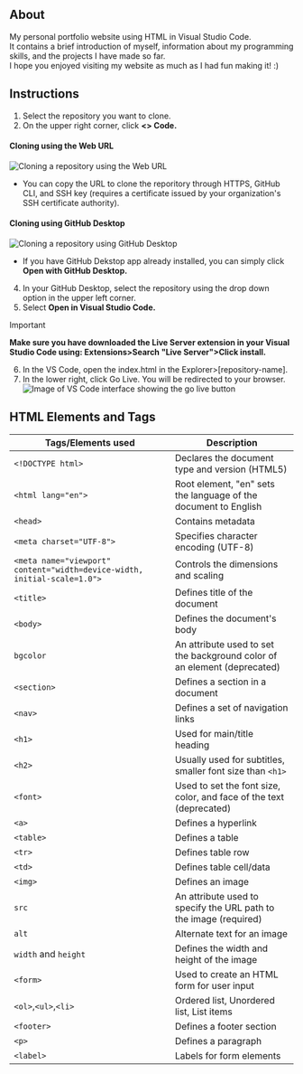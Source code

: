 ## About
My personal portfolio website using HTML in Visual Studio Code.  
It contains a brief introduction of myself, information about my programming skills, and the projects I have made so far.  
I hope you enjoyed visiting my website as much as I had fun making it! :)
## Instructions
1. Select the repository you want to clone.
2. On the upper right corner, click **<> Code.**
#### Cloning using the Web URL 
![Cloning a repository using the Web URL](https://github.com/user-attachments/assets/b89d8a1f-1219-4408-b330-0249a20166df)
- You can copy the URL to clone the reporitory through HTTPS, GitHub CLI, and SSH key (requires a certificate issued by your organization's SSH certificate authority).
#### Cloning using GitHub Desktop
![Cloning a repository using GitHub Desktop](https://github.com/user-attachments/assets/4f7e6ed1-fe19-47b4-8539-ae33f67c4df0)

- If you have GitHub Dekstop app already installed, you can simply click **Open with GitHub Desktop.**
4. In your GitHub Desktop, select the repository using the drop down option in the upper left corner.
5. Select **Open in Visual Studio Code.**
>[!IMPORTANT]
> **Make sure you have downloaded the Live Server extension in your Visual Studio Code using: Extensions>Search "Live Server">Click install.**
6. In the VS Code, open the index.html in the Explorer>[repository-name].
7. In the lower right, click Go Live. You will be redirected to your browser.
![Image of VS Code interface showing the go live button](https://github.com/user-attachments/assets/c12e824d-e753-498a-a82b-a505ebc8962f)
## HTML Elements and Tags
|Tags/Elements used|Description|
|-----|--|
|`<!DOCTYPE html>`|Declares the document type and version (HTML5)|
|`<html lang="en">`|Root element, "en" sets the language of the document to English|
|`<head>`|Contains metadata|
|`<meta charset="UTF-8">`|Specifies character encoding (UTF-8)|
|`<meta name="viewport" content="width=device-width, initial-scale=1.0">`|Controls the dimensions and scaling|
|`<title>`|Defines title of the document|
|`<body>`|Defines the document's body|
|`bgcolor`|An attribute used to set the background color of an element (deprecated)|
|`<section>`|Defines a section in a document|
|`<nav>`|Defines a set of navigation links|
|`<h1>`|Used for main/title heading|
|`<h2>`|Usually used for subtitles, smaller font size than `<h1>`|
|`<font>`|Used to set the font size, color, and face of the text (deprecated)|
|`<a>`|Defines a hyperlink|
|`<table>`|Defines a table|
|`<tr>`|Defines table row|
|`<td>`|Defines table cell/data|
|`<img>`|Defines an image|
|`src`|An attribute used to specify the URL path to the image (required)|
|`alt`|Alternate text for an image|
|`width` and `height`|Defines the width and height of the image|
|`<form>`|Used to create an HTML form for user input|
|`<ol>`,`<ul>`,`<li>`|Ordered list, Unordered list, List items|
|`<footer>`|Defines a footer section|
|`<p>`|Defines a paragraph|
|`<label>`|Labels for form elements|






